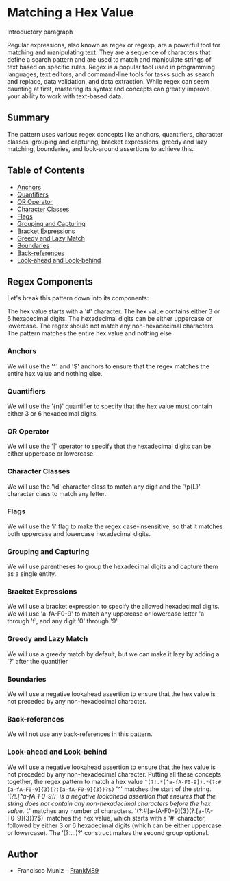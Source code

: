 # Matching a Hex Value

Introductory paragraph

Regular expressions, also known as regex or regexp, are a powerful tool for matching and manipulating text. They are a sequence of characters that define a search pattern and are used to match and manipulate strings of text based on specific rules. Regex is a popular tool used in programming languages, text editors, and command-line tools for tasks such as search and replace, data validation, and data extraction. While regex can seem daunting at first, mastering its syntax and concepts can greatly improve your ability to work with text-based data.

## Summary

The pattern uses various regex concepts like anchors, quantifiers, character classes, grouping and capturing, bracket expressions, greedy and lazy matching, boundaries, and look-around assertions to achieve this.

## Table of Contents

- [Anchors](#anchors)
- [Quantifiers](#quantifiers)
- [OR Operator](#or-operator)
- [Character Classes](#character-classes)
- [Flags](#flags)
- [Grouping and Capturing](#grouping-and-capturing)
- [Bracket Expressions](#bracket-expressions)
- [Greedy and Lazy Match](#greedy-and-lazy-match)
- [Boundaries](#boundaries)
- [Back-references](#back-references)
- [Look-ahead and Look-behind](#look-ahead-and-look-behind)

## Regex Components

Let's break this pattern down into its components:

The hex value starts with a '#' character.
The hex value contains either 3 or 6 hexadecimal digits.
The hexadecimal digits can be either uppercase or lowercase.
The regex should not match any non-hexadecimal characters.
The pattern matches the entire hex value and nothing else

### Anchors

We will use the '^' and '$' anchors to ensure that the regex matches the entire hex value and nothing else.

### Quantifiers

We will use the '{n}' quantifier to specify that the hex value must contain either 3 or 6 hexadecimal digits.

### OR Operator

We will use the '|' operator to specify that the hexadecimal digits can be either uppercase or lowercase.

### Character Classes

We will use the '\d' character class to match any digit and the '\p{L}' character class to match any letter.

### Flags

We will use the 'i' flag to make the regex case-insensitive, so that it matches both uppercase and lowercase hexadecimal digits.

### Grouping and Capturing

We will use parentheses to group the hexadecimal digits and capture them as a single entity.

### Bracket Expressions

We will use a bracket expression to specify the allowed hexadecimal digits. We will use 'a-fA-F0-9' to match any uppercase or lowercase letter 'a' through 'f', and any digit '0' through '9'.

### Greedy and Lazy Match

We will use a greedy match by default, but we can make it lazy by adding a '?' after the quantifier

### Boundaries

We will use a negative lookahead assertion to ensure that the hex value is not preceded by any non-hexadecimal character.

### Back-references

We will not use any back-references in this pattern.

### Look-ahead and Look-behind

We will use a negative lookahead assertion to ensure that the hex value is not preceded by any non-hexadecimal character.
Putting all these concepts together, the regex pattern to match a hex value
`^(?!.*[^a-fA-F0-9]).*(?:#[a-fA-F0-9]{3}(?:[a-fA-F0-9]{3})?$)`
'^' matches the start of the string.
'(?!.*[^a-fA-F0-9])' is a negative lookahead assertion that ensures that the string does not contain any non-hexadecimal characters before the hex value.
'.*' matches any number of characters.
'(?:#[a-fA-F0-9]{3}(?:[a-fA-F0-9]{3})?$)' matches the hex value, which starts with a '#' character, followed by either 3 or 6 hexadecimal digits (which can be either uppercase or lowercase). The '(?:...)?' construct makes the second group optional.

## Author

 <ul>
   <li>Francisco Muniz - <a href="https://github.com/FrankM89">FrankM89</a></li>
 </ul>
